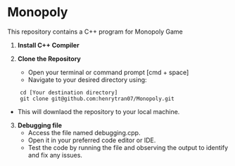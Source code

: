 
# Monopoly 

This repository contains a C++ program for Monopoly Game 

1. **Install C++ Compiler** 

2. **Clone the Repository**
    - Open your terminal or command prompt [cmd + space]
    - Navigate to your desired directory using:
```
    cd [Your destination directory]
    git clone git@github.com:henrytran07/Monopoly.git
```

- This will downlaod the repository to your local machine. 

3. **Debugging file**
   - Access the file named debugging.cpp.
    - Open it in your preferred code editor or IDE.
    - Test the code by running the file and observing the output to identify and fix any issues.
